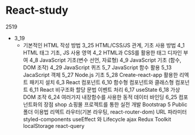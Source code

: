 # React-study
2519
- 3_19
  - 기본적인 HTML 작성 방법
3_25
HTML/CSS/JS 관계, 기초 사용 방법
4_1
HTML 태그 기초, JS 사용 영역
4_2
HTML과 CSS를 활용한 태그 디자인 부여
4_8
JavaScript 기초(변수 선언, 자료형)
4_9
JavaScript 기초 (함수, DOM 조작)
4_29
JavaScript 퀴즈
5_7
JavaScript 함수 활용
5_13
JacaScript 객체
5_27
Node.js 기초
5_28
Create-react-app 활용한 리엑트 패키지 설치
6_3
React 컴포넌트
6_10
함수형 컴포넌트와 클래스형 컴포넌트
6_11
React 비구조화 할당 문법
이벤트 처리
6_17
useState
6_18
가상 DOM 조작
6_24
여러가지 내장함수를 사용한 동적 데이터 바인딩
6_25
컴포넌트화의 장점
shop
쇼핑몰 프로젝트를 통한 실전 개발
Bootstrap 5
Public 폴더 이용법
리엑트 라우터(기본 라우팅, react-router-dom)
URL 파라미터
styled-components
useEffect 와 Lifecycle
ajax
Redux Toolkit
localStorage
react-query
